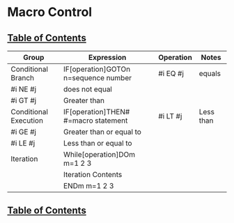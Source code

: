 # Macro Control

## [Table of Contents](https://github.com/ZapCon1/KnowledgeBase.git)

| Group                  | Expression                           | Operation | Notes     |
| ---------------------- | ------------------------------------ | --------- | --------- |
| Conditional Branch     | IF[operation]GOTOn n=sequence number | #i EQ #j  | equals    |
| #i NE #j               | does not equal                       |
| #i GT #j               | Greater than                         |
| Conditional Execution  | IF[operation]THEN# #=macro statement | #i LT #j  | Less than |
| #i GE #j               | Greater than or equal to             |
| #i LE #j               | Less than or equal to                |
| Iteration              | While[operation]DOm m=1 2 3          |           |           |
|                        |     Iteration Contents               |           |
|                        | ENDm m=1 2 3                         |

## [Table of Contents](https://github.com/ZapCon1/KnowledgeBase.git)
